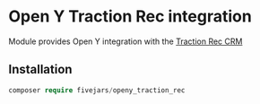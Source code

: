 # Open Y Traction Rec integration

Module provides Open Y integration with the [Traction Rec CRM](https://www.tractionrec.com)

## Installation

```php
composer require fivejars/openy_traction_rec
```
